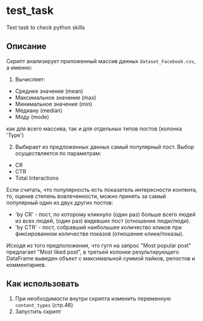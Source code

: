 # test_task
Test task to check python skills

## Описание

Скрипт анализирует приложенный массив данных `dataset_Facebook.csv`, а именно:

1. Вычисляет:

* Среднее значение (mean)
* Максимальное значение (max)
* Минимальноe значение (min)
* Медиану (median)
* Моду (mode)

как для всего массива, так и для отдельных типов постов (колонка 'Type')

2. Выбирает из предложенных данных самый популярный пост. Выбор осуществляется по параметрам:

* CR
* CTR
* Total Interactions

Если считать, что популярность есть показатель интересности контента, то, оценив степень вовлеченности, можно
принять за самый популярный один из двух других постов:

* 'by CR' - пост, по которому кликнуло (один раз) больше всего людей из всех людей, (один раз) видевших пост
(отношение люди/люди).
* 'by CTR' - пост, собравший наибольшее количество кликов при фиксированном количестве показов (отношение клики/показы).

Исходя из того предположения, что гугл на запрос "Most popular post" предлагает "Most liked post", в третьей колонке
результирующего DataFrame выведен объект с максимальной суммой лайков, репостов и комментариев.


## Как использовать

1. При необходимости внутри скрипта изменить переменную `content_types` (стр.46)
2. Запустить скрипт